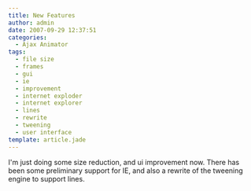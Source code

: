 ```yaml
---
title: New Features
author: admin
date: 2007-09-29 12:37:51
categories:
  - Ajax Animator
tags: 
  - file size
  - frames
  - gui
  - ie
  - improvement
  - internet exploder
  - internet explorer
  - lines
  - rewrite
  - tweening
  - user interface
template: article.jade
---
```


I'm just doing some size reduction, and ui improvement now. There has been some preliminary support for IE, and also a rewrite of the tweening engine to support lines.
